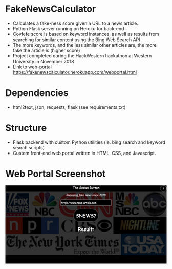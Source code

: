 # FakeNewsCalculator
- Calculates a fake-ness score given a URL to a news article.
- Python Flask server running on Heroku for back-end
- Covfefe score is based on keyword instances, as well as results from searching for similar content using the Bing Web Search API
- The more keywords, and the less similar other articles are, the more fake the article is (higher score)
- Project completed during the HackWestern hackathon at Western University in November 2018
- Link to web-portal https://fakenewscalculator.herokuapp.com/webportal.html

# Dependencies
- html2text, json, requests, flask (see requirements.txt)

# Structure
- Flask backend with custom Python utilities (ie. bing search and keyword search scripts)
- Custom front-end web portal written in HTML, CSS, and Javascript.

# Web Portal Screenshot
![alt text](https://github.com/Setoville/FakeNewsCalculator/blob/master/images/webportal_V3.png)
